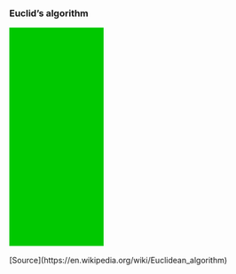 ### Euclid’s algorithm

![Divide and conquer](./_Assets/images/Euclidean_algorithm.gif)

<div class="source">[Source](https://en.wikipedia.org/wiki/Euclidean_algorithm)</div>
